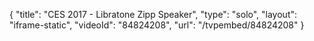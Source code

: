 {
    "title": "CES 2017 - Libratone Zipp Speaker",
    "type": "solo",
    "layout": "iframe-static",
    "videoId": "84824208",
    "url": "\/tvpembed\/84824208"
}